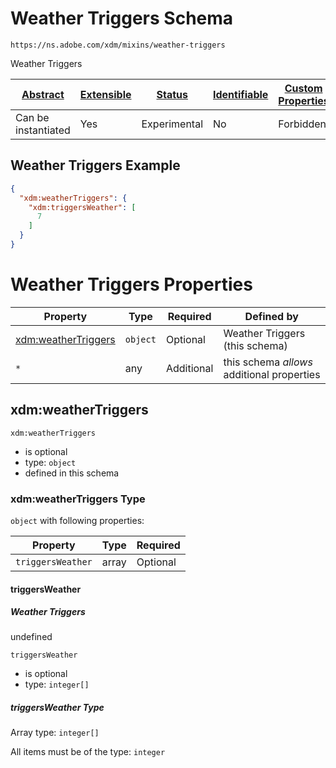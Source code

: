
# Weather Triggers Schema

```
https://ns.adobe.com/xdm/mixins/weather-triggers
```

Weather Triggers

| [Abstract](../../../abstract.md) | [Extensible](../../../extensions.md) | [Status](../../../status.md) | [Identifiable](../../../id.md) | [Custom Properties](../../../extensions.md) | [Additional Properties](../../../extensions.md) | Defined In |
|----------------------------------|--------------------------------------|------------------------------|--------------------------------|---------------------------------------------|-------------------------------------------------|------------|
| Can be instantiated | Yes | Experimental | No | Forbidden | Permitted | [fieldgroups/shared/weather-triggers.schema.json](fieldgroups/shared/weather-triggers.schema.json) |

## Weather Triggers Example
```json
{
  "xdm:weatherTriggers": {
    "xdm:triggersWeather": [
      7
    ]
  }
}
```

# Weather Triggers Properties

| Property | Type | Required | Defined by |
|----------|------|----------|------------|
| [xdm:weatherTriggers](#xdmweathertriggers) | `object` | Optional | Weather Triggers (this schema) |
| `*` | any | Additional | this schema *allows* additional properties |

## xdm:weatherTriggers


`xdm:weatherTriggers`
* is optional
* type: `object`
* defined in this schema

### xdm:weatherTriggers Type


`object` with following properties:


| Property | Type | Required |
|----------|------|----------|
| `triggersWeather`| array | Optional |



#### triggersWeather
##### Weather Triggers

undefined

`triggersWeather`
* is optional
* type: `integer[]`


##### triggersWeather Type


Array type: `integer[]`

All items must be of the type:
`integer`













